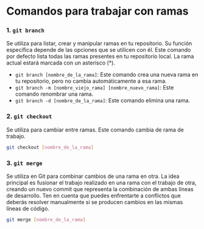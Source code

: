 # Comandos para trabajar con ramas

### 1. `git branch`

Se utiliza para listar, crear y manipular ramas en tu repositorio. Su función específica depende de las opciones que se utilicen con él. Este comando por defecto lista todas las ramas presentes en tu repositorio local. La rama actual estará marcada con un asterisco (\*).

- `git branch [nombre_de_la_rama]`: Este comando crea una nueva rama en tu repositorio, pero no cambia automáticamente a esa rama.
- `git branch -m [nombre_viejo_rama] [nombre_nuevo_rama]`: Este comando renombrar una rama.
- `git branch -d [nombre_de_la_rama]`: Este comando elimina una rama.

### 2. `git checkout`

Se utiliza para cambiar entre ramas. Este comando cambia de rama de trabajo.

```bash
git checkout [nombre_de_la_rama]
```

### 3. `git merge`

Se utiliza en Git para combinar cambios de una rama en otra. La idea principal es fusionar el trabajo realizado en una rama con el trabajo de otra, creando un nuevo commit que representa la combinación de ambas líneas de desarrollo. Ten en cuenta que puedes enfrentarte a conflictos que deberás resolver manualmente si se producen cambios en las mismas líneas de código.

```bash
git merge [nombre_de_la_rama]
```
